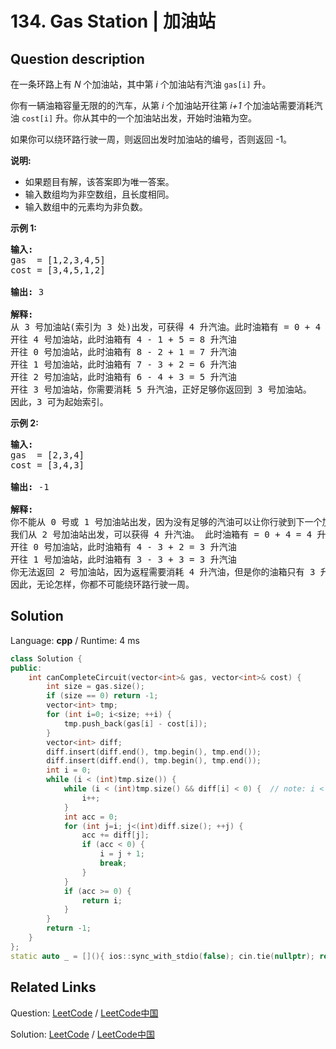 # 134. Gas Station | 加油站

## Question description

<!--If you want to use the English description, use <p>There are <em>N</em> gas stations along a circular route, where the amount of gas at station <em>i</em> is <code>gas[i]</code>.</p>

<p>You have a car with an unlimited gas tank and it costs <code>cost[i]</code> of gas to travel from station <em>i</em> to its next station (<em>i</em>+1). You begin the journey with an empty tank at one of the gas stations.</p>

<p>Return the starting gas station&#39;s index if you can travel around the circuit once in the clockwise direction, otherwise return -1.</p>

<p><strong>Note:</strong></p>

<ul>
	<li>If there exists a&nbsp;solution, it is guaranteed to be unique.</li>
	<li>Both input arrays are non-empty and have the same length.</li>
	<li>Each element in the input arrays is a non-negative integer.</li>
</ul>

<p><strong>Example 1:</strong></p>

<pre>
<strong>Input:</strong> 
gas  = [1,2,3,4,5]
cost = [3,4,5,1,2]

<strong>Output:</strong> 3

<strong>Explanation:
</strong>Start at station 3 (index 3) and fill up with 4 unit of gas. Your tank = 0 + 4 = 4
Travel to station 4. Your tank = 4 - 1 + 5 = 8
Travel to station 0. Your tank = 8 - 2 + 1 = 7
Travel to station 1. Your tank = 7 - 3 + 2 = 6
Travel to station 2. Your tank = 6 - 4 + 3 = 5
Travel to station 3. The cost is 5. Your gas is just enough to travel back to station 3.
Therefore, return 3 as the starting index.
</pre>

<p><strong>Example 2:</strong></p>

<pre>
<strong>Input:</strong> 
gas  = [2,3,4]
cost = [3,4,3]

<strong>Output:</strong> -1

<strong>Explanation:
</strong>You can&#39;t start at station 0 or 1, as there is not enough gas to travel to the next station.
Let&#39;s start at station 2 and fill up with 4 unit of gas. Your tank = 0 + 4 = 4
Travel to station 0. Your tank = 4 - 3 + 2 = 3
Travel to station 1. Your tank = 3 - 3 + 3 = 3
You cannot travel back to station 2, as it requires 4 unit of gas but you only have 3.
Therefore, you can&#39;t travel around the circuit once no matter where you start.
</pre>
 instead-->
<p>在一条环路上有&nbsp;<em>N</em>&nbsp;个加油站，其中第&nbsp;<em>i</em>&nbsp;个加油站有汽油&nbsp;<code>gas[i]</code><em>&nbsp;</em>升。</p>

<p>你有一辆油箱容量无限的的汽车，从第<em> i </em>个加油站开往第<em> i+1&nbsp;</em>个加油站需要消耗汽油&nbsp;<code>cost[i]</code><em>&nbsp;</em>升。你从其中的一个加油站出发，开始时油箱为空。</p>

<p>如果你可以绕环路行驶一周，则返回出发时加油站的编号，否则返回 -1。</p>

<p><strong>说明:</strong>&nbsp;</p>

<ul>
	<li>如果题目有解，该答案即为唯一答案。</li>
	<li>输入数组均为非空数组，且长度相同。</li>
	<li>输入数组中的元素均为非负数。</li>
</ul>

<p><strong>示例&nbsp;1:</strong></p>

<pre><strong>输入:</strong> 
gas  = [1,2,3,4,5]
cost = [3,4,5,1,2]

<strong>输出:</strong> 3

<strong>解释:
</strong>从 3 号加油站(索引为 3 处)出发，可获得 4 升汽油。此时油箱有 = 0 + 4 = 4 升汽油
开往 4 号加油站，此时油箱有 4 - 1 + 5 = 8 升汽油
开往 0 号加油站，此时油箱有 8 - 2 + 1 = 7 升汽油
开往 1 号加油站，此时油箱有 7 - 3 + 2 = 6 升汽油
开往 2 号加油站，此时油箱有 6 - 4 + 3 = 5 升汽油
开往 3 号加油站，你需要消耗 5 升汽油，正好足够你返回到 3 号加油站。
因此，3 可为起始索引。</pre>

<p><strong>示例 2:</strong></p>

<pre><strong>输入:</strong> 
gas  = [2,3,4]
cost = [3,4,3]

<strong>输出:</strong> -1

<strong>解释:
</strong>你不能从 0 号或 1 号加油站出发，因为没有足够的汽油可以让你行驶到下一个加油站。
我们从 2 号加油站出发，可以获得 4 升汽油。 此时油箱有 = 0 + 4 = 4 升汽油
开往 0 号加油站，此时油箱有 4 - 3 + 2 = 3 升汽油
开往 1 号加油站，此时油箱有 3 - 3 + 3 = 3 升汽油
你无法返回 2 号加油站，因为返程需要消耗 4 升汽油，但是你的油箱只有 3 升汽油。
因此，无论怎样，你都不可能绕环路行驶一周。</pre>




## Solution

Language: **cpp**  /  Runtime: 4 ms

```cpp
class Solution {
public:
    int canCompleteCircuit(vector<int>& gas, vector<int>& cost) {
        int size = gas.size();
        if (size == 0) return -1;
        vector<int> tmp;
        for (int i=0; i<size; ++i) {
            tmp.push_back(gas[i] - cost[i]);
        }
        vector<int> diff;
        diff.insert(diff.end(), tmp.begin(), tmp.end());
        diff.insert(diff.end(), tmp.begin(), tmp.end());
        int i = 0;
        while (i < (int)tmp.size()) {
            while (i < (int)tmp.size() && diff[i] < 0) {  // note: i < tmp.size in while loop
                i++;
            }
            int acc = 0;
            for (int j=i; j<(int)diff.size(); ++j) {
                acc += diff[j];
                if (acc < 0) {
                    i = j + 1;
                    break;
                }
            }
            if (acc >= 0) {
                return i;
            }
        }
        return -1;
    }
};
static auto _ = [](){ ios::sync_with_stdio(false); cin.tie(nullptr); return 0; }();
```



## Related Links

Question: [LeetCode](https://leetcode.com/problems/gas-station/description/)  /  [LeetCode中国](https://leetcode-cn.com/problems/gas-station/description/)

Solution: [LeetCode](https://leetcode.com/articles/gas-station/)  /  [LeetCode中国](https://leetcode-cn.com/articles/gas-station/)